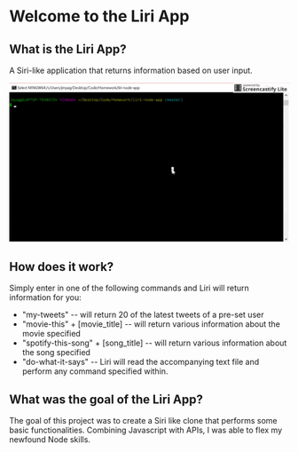 # Welcome to the Liri App

## What is the Liri App?
A Siri-like application that returns information based on user input.

![Liri In Action!](/images/liri.gif)

## How does it work?
Simply enter in one of the following commands and Liri will return information for you:
* "my-tweets" -- will return 20 of the latest tweets of a pre-set user
* "movie-this" + [movie_title] -- will return various information about the movie specified
* "spotify-this-song" + [song_title] -- will return various information about the song specified
* "do-what-it-says" -- Liri will read the accompanying text file and perform any command specified within.

## What was the goal of the Liri App?
The goal of this project was to create a Siri like clone that performs some basic functionalities. Combining Javascript with APIs, I was able to flex my newfound Node skills.